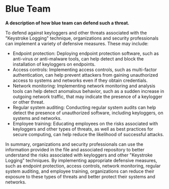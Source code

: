 # Blue Team

**A description of how blue team can defend such a threat.**

To defend against keyloggers and other threats associated with the "Keystroke Logging" technique, organizations and security professionals can implement a variety of defensive measures. These may include:

- Endpoint protection: Deploying endpoint protection software, such as anti-virus or anti-malware tools, can help detect and block the installation of keyloggers on endpoints.
- Access controls: Implementing access controls, such as multi-factor authentication, can help prevent attackers from gaining unauthorized access to systems and networks even if they obtain credentials.
- Network monitoring: Implementing network monitoring and analysis tools can help detect anomalous behavior, such as a sudden increase in outgoing network traffic, that may indicate the presence of a keylogger or other threat.
- Regular system auditing: Conducting regular system audits can help detect the presence of unauthorized software, including keyloggers, on systems and networks.
- Employee training: Educating employees on the risks associated with keyloggers and other types of threats, as well as best practices for secure computing, can help reduce the likelihood of successful attacks.

In summary, organizations and security professionals can use the information provided in the file and associated repository to better understand the risks associated with keyloggers and other "Keystroke Logging" techniques. By implementing appropriate defensive measures, such as endpoint protection, access controls, network monitoring, regular system auditing, and employee training, organizations can reduce their exposure to these types of threats and better protect their systems and networks.
